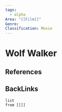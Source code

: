 ```yaml
---
tags:
  - alpha
Area: "[[Film]]"
Genre:
Classification: Movie
---
```

# Wolf Walker



## References



## BackLinks

```dataview
list
from [[]]
```

